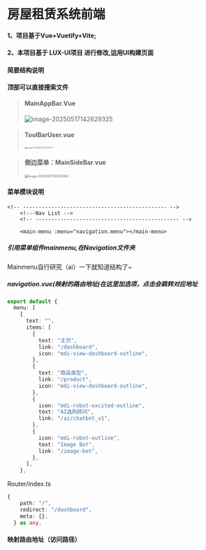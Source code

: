 # 房屋租赁系统前端

#### 1、项目基于Vue+Vuetify+Vite;

#### 2、本项目基于 LUX-UI项目 进行修改,运用UI构建页面

#### 简要结构说明

**顶部可以直接搜索文件**

> #### MainAppBar.Vue
>
> ![image-20250517142629325](C:\Users\123\Desktop\SoftWareEngineering\房屋租赁系统\houseSystemFront\assets\image-20250517142629325.png)

> #### ToolBarUser.vue
>
> <img src="C:\Users\123\Desktop\SoftWareEngineering\房屋租赁系统\houseSystemFront\assets\image-20250517142708777.png" alt="image-20250517142708777" style="zoom:33%;" />

> #### 侧边菜单：MainSideBar.vue
>
> <img src="C:\Users\123\Desktop\SoftWareEngineering\房屋租赁系统\houseSystemFront\assets\image-20250517142821064.png" alt="image-20250517142821064" style="zoom:50%;" />

#### 菜单模块说明

```vue
<!-- ---------------------------------------------- -->
    <!---Nav List -->
    <!-- ---------------------------------------------- -->

    <main-menu :menu="navigation.menu"></main-menu>
```

##### 引用菜单组件mainmenu,在Navigation文件夹

Mainmenu自行研究（ai）一下就知道结构了~

##### navigation.vue(映射的路由地址)在这里加选项，点击会跳转对应地址

```ts
export default {
  menu: [
    {
      text: "",
      items: [
        {
          text: "主页",
          link: "/dashboard",
          icon: "mdi-view-dashboard-outline",
        },
        {
          text: "商品类型",
          link: "/product",
          icon: "mdi-view-dashboard-outline",
        },
        {
          icon: "mdi-robot-excited-outline",
          text: "AI选购顾问",
          link: "/ai/chatbot_v1",
        },
        {
          icon: "mdi-robot-outline",
          text: "Image Bot",
          link: "/image-bot",
        },
      ],
    },
```

Router/index.ts

```ts
{
    path: "/",
    redirect: "/dashboard",
    meta: {},
  } as any,
```

#### 映射路由地址（访问路径）

